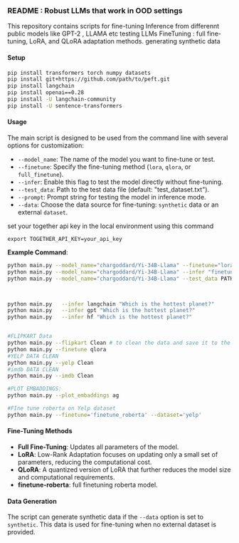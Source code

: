 ### README : Robust LLMs that work in OOD settings


This repository contains scripts for 
fine-tuning 
Inference from differennt public models like GPT-2 , LLAMA etc 
testing LLMs 
FineTuning : full fine-tuning, LoRA, and QLoRA adaptation methods. 
generating synthetic data

#### Setup

```bash
pip install transformers torch numpy datasets
pip install git+https://github.com/path/to/peft.git 
pip install langchain
pip install openai==0.28
pip install -U langchain-community  
pip install -U sentence-transformers    
```

#### Usage

The main script is designed to be used from the command line with several options for customization:

- `--model_name`: The name of the model you want to fine-tune or test.
- `--finetune`: Specify the fine-tuning method (`lora`, `qlora`, or `full_finetune`).
- `--infer`: Enable this flag to test the model directly without fine-tuning.
- `--test_data`: Path to the test data file (default: "test_dataset.txt").
- `--prompt`: Prompt string for testing the model in inference mode.
- `--data`: Choose the data source for fine-tuning: `synthetic` data or an external `dataset`.

set your together api key in the local environment using this command
```
export TOGETHER_API_KEY=your_api_key
```
**Example Command**:

```bash
python main.py --model_name="chargoddard/Yi-34B-Llama" --finetune="lora" --data="synthetic"
python main.py --model_name="chargoddard/Yi-34B-Llama" --infer "finetune" "tell me a jock ?"
python main.py --model_name="chargoddard/Yi-34B-Llama" --test_data PATH_TEST_FILE



python main.py   --infer langchain "Which is the hottest planet?"
python main.py   --infer gpt "Which is the hottest planet?"
python main.py   --infer hf "Which is the hottest planet?"


#FLIPKART Data
python main.py --flipkart Clean # to clean the data and save it to the disk use only once 
python main.py --finetune qlora
#YELP DATA CLEAN
python main.py --yelp Clean 
#imdb DATA CLEAN
python main.py --imdb Clean 

#PLOT EMBADDINGS:
python main.py --plot_embaddings ag

#FIne tune roberta on Yelp dataset
python main.py --finetune='finetune_roberta' --dataset='yelp'

```

#### Fine-Tuning Methods

- **Full Fine-Tuning**: Updates all parameters of the model.
- **LoRA**: Low-Rank Adaptation focuses on updating only a small set of parameters, reducing the computational cost.
- **QLoRA**: A quantized version of LoRA that further reduces the model size and computational requirements.
- **finetune-roberta**: full finetuning roberta model.

#### Data Generation

The script can generate synthetic data if the `--data` option is set to `synthetic`. This data is used for fine-tuning when no external dataset is provided.